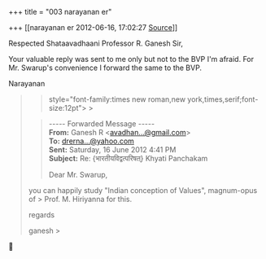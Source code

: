 +++
title = "003 narayanan er"

+++
[[narayanan er	2012-06-16, 17:02:27 [Source](https://groups.google.com/g/bvparishat/c/m9ioAH416lI)]]



Respected Shataavadhaani Professor R. Ganesh Sir,

Your valuable reply was sent to me only but not to the BVP I'm afraid. For Mr. Swarup's convenience I forward the same to the BVP.

Narayanan  

  

> 
> >  style="font-family:times new roman,new york,times,serif;font-size:12pt"> >
> 
> > ----- Forwarded Message -----  
> **From:** Ganesh R \<[avadhan...@gmail.com]()\>  
> **To:** [drerna...@yahoo.com]()  
> **Sent:** Saturday, 16 June 2012 4:41 PM  
> **Subject:** Re: {भारतीयविद्वत्परिषत्} Khyati Panchakam  
> > 
> >   
> > 
> > Dear Mr. Swarup,  
>   
> you can happily study "Indian conception of Values", magnum-opus of > Prof. M. Hiriyanna for this.  
>   
> regards  
>   
> ganesh >
> 
> > 
> > 



